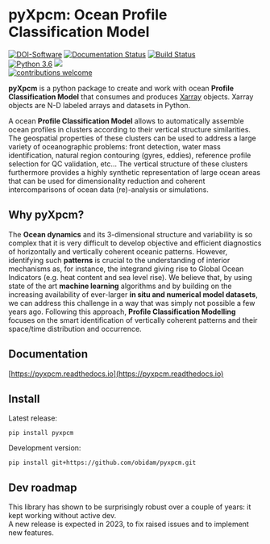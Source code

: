 pyXpcm: Ocean Profile Classification Model
==========================================


[![DOI-Software](https://zenodo.org/badge/DOI/10.5281/zenodo.3906236.svg)](https://doi.org/10.5281/zenodo.3906236)
[![Documentation Status](https://readthedocs.org/projects/pyxpcm/badge/?version=latest)](https://pyxpcm.readthedocs.io/en/latest/?badge=latest) 
[![Build Status](https://travis-ci.org/obidam/pyxpcm.svg?branch=master)](https://travis-ci.org/obidam/pyxpcm)  
[![Python 3.6](https://img.shields.io/badge/python-3.6-blue.svg)](https://www.python.org/downloads/release/python-270/)
[![](https://img.shields.io/badge/xarray-0.10.0-blue.svg)](http://xarray.pydata.org/en/stable/)  
[![contributions welcome](https://img.shields.io/badge/contributions-welcome-brightgreen.svg?style=flat)](https://github.com/dwyl/esta/issues) 

**pyXpcm** is a python package to create and work with ocean **Profile Classification Model** that consumes and produces [Xarray](https://github.com/pydata/xarray) objects. Xarray objects are N-D labeled arrays and datasets in Python. 

A ocean **Profile Classification Model** allows to automatically assemble ocean profiles in clusters according to their vertical structure similarities.   
The geospatial properties of these clusters can be used to address a large variety of oceanographic problems: front detection, water mass identification, natural region contouring (gyres, eddies), reference profile selection for QC validation, etc... The vertical structure of these clusters furthermore provides a highly synthetic representation of large ocean areas that can be used for dimensionality reduction and coherent intercomparisons of ocean data (re)-analysis or simulations.   

## Why pyXpcm?
The **Ocean dynamics** and its 3-dimensional structure and variability is so complex that it is very difficult to develop objective and efficient diagnostics of horizontally and vertically coherent oceanic patterns. However, identifying such **patterns** is crucial to the understanding of interior mechanisms as, for instance, the integrand giving rise to Global Ocean Indicators (e.g. heat content and sea level rise). We believe that, by using state of the art **machine learning** algorithms and by building on the increasing availability of ever-larger **in situ and numerical model datasets**, we can address this challenge in a way that was simply not possible a few years ago. Following this approach, **Profile Classification Modelling** focuses on the smart identification of vertically coherent patterns and their space/time distribution and occurrence.

## Documentation
[https://pyxpcm.readthedocs.io](https://pyxpcm.readthedocs.io)

## Install

Latest release:

    pip install pyxpcm
    
Development version:

    pip install git+https://github.com/obidam/pyxpcm.git
    
## Dev roadmap
This library has shown to be surprisingly robust over a couple of years: it kept working without active dev.  
A new release is expected in 2023, to fix raised issues and to implement new features.

    
